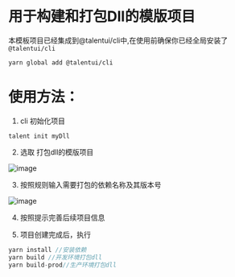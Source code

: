 # 用于构建和打包Dll的模版项目

本模板项目已经集成到@talentui/cli中,在使用前确保你已经全局安装了`@talentui/cli`
```nodejs
yarn global add @talentui/cli
```

# 使用方法：
1. cli 初始化项目
```nodejs
talent init myDll
```

2. 选取 打包dll的模版项目

![image](https://user-images.githubusercontent.com/18530075/33510302-a0df7090-d745-11e7-8efc-e950c5ed316b.png)

3. 按照规则输入需要打包的依赖名称及其版本号

![image](https://user-images.githubusercontent.com/18530075/33510310-c57a8688-d745-11e7-8017-2f31cb923a82.png)


4. 按照提示完善后续项目信息

5. 项目创建完成后，执行
```javascript
yarn install //安装依赖
yarn build //开发环境打包dll
yarn build-prod//生产环境打包dll
```